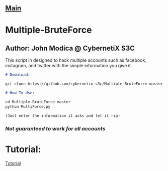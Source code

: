 ## [Main](https://CybernetiX-S3C.github.io)

# Multiple-BruteForce
## Author: John Modica @ CybernetiX S3C

This script in designed to hack multiple accounts such as facebook, instagram, and twitter with the simple information you give it.

```markdown
# Download:

git clone https://github.com/cybernetix-s3c/Multiple-BruteForce-master

# How To Use:

cd Multiple-BruteForce-master
python MultiForce.py

(Just enter the information it asks and let it rip)
```

### _Not guaranteed to work for all accounts_

# Tutorial:
[Tutorial](https://www.youtube.com/watch?v=0YcexP_GV14)
